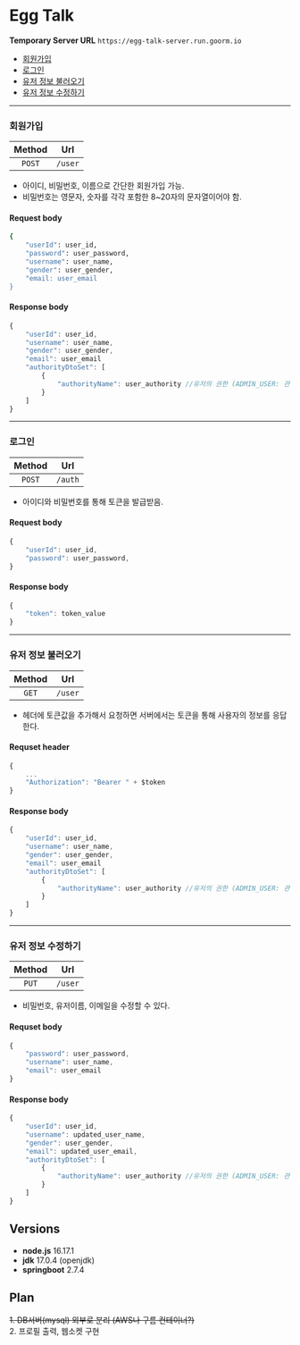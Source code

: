 # Egg Talk

<b>Temporary Server URL</b> `https://egg-talk-server.run.goorm.io`

- [회원가입](#회원가입)  
- [로그인](#로그인)  
- [유저 정보 불러오기](#유저-정보-불러오기)  
- [유저 정보 수정하기](#유저-정보-수정하기)  

---

### 회원가입 
| Method | Url |
|:---:|:---:|
| `POST` | `/user` | 

- 아이디, 비밀번호, 이름으로 간단한 회원가입 가능.  
- 비밀번호는 영문자, 숫자를 각각 포함한 8~20자의 문자열이어야 함.  



#### Request body
```bash
{
    "userId": user_id,
    "password": user_password,
    "username": user_name,
    "gender": user_gender,
    "email: user_email
}
```
#### Response body

```javascript
{
    "userId": user_id,
    "username": user_name,
    "gender": user_gender,
    "email": user_email
    "authorityDtoSet": [
        {
            "authorityName": user_authority //유저의 권한 (ADMIN_USER: 관리자, ROLE_USER: 일반 유저)
        }
    ]
}
```
---

### 로그인

| Method | Url |
|:---:|:---:|
| `POST` | `/auth` | 

- 아이디와 비밀번호를 통해 토큰을 발급받음.

#### Request body
```javascript
{
    "userId": user_id,
    "password": user_password,
}
```

#### Response body
```javascript
{
    "token": token_value
}
```
---

### 유저 정보 불러오기

| Method | Url |
|:---:|:---:|
| `GET` | `/user` | 

- 헤더에 토큰값을 추가해서 요청하면 서버에서는 토큰을 통해 사용자의 정보를 응답한다.
#### Requset header
```javascript
{
    ...
    "Authorization": "Bearer " + $token
}
```

#### Response body
```javascript
{
    "userId": user_id,
    "username": user_name,
    "gender": user_gender,
    "email": user_email
    "authorityDtoSet": [
        {
            "authorityName": user_authority //유저의 권한 (ADMIN_USER: 관리자, ROLE_USER: 일반 유저)
        }
    ]
}
```

--- 

### 유저 정보 수정하기

| Method | Url |
|:---:|:---:|
| `PUT` | `/user` | 

- 비밀번호, 유저이름, 이메일을 수정할 수 있다.

#### Requset body
```javascript
{
    "password": user_password,
    "username": user_name,
    "email": user_email
}
```

#### Response body
```javascript
{
    "userId": user_id,
    "username": updated_user_name,
    "gender": user_gender,
    "email": updated_user_email,
    "authorityDtoSet": [
        {
            "authorityName": user_authority //유저의 권한 (ADMIN_USER: 관리자, ROLE_USER: 일반 유저)
        }
    ]
}
```

## Versions

- <b>node.js</b> 16.17.1
- <b>jdk</b> 17.0.4 (openjdk)
- <b>springboot</b> 2.7.4

## Plan

~~1. DB서버(mysql) 외부로 분리 (AWS나 구름 컨테이너?)~~  
2. 프로필 출력, 웹소켓 구현
